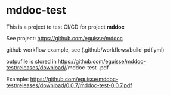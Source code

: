 # mddoc-test

This is a project to test CI/CD for project **mddoc**

See project: https://github.com/eguisse/mddoc

github workflow example, see (.github/workflows/build-pdf.yml)

outpufile is stored in https://github.com/eguisse/mddoc-test/releases/download/<tag>/mddoc-test-<tag>.pdf


Example: https://github.com/eguisse/mddoc-test/releases/download/0.0.7/mddoc-test-0.0.7.pdf 

